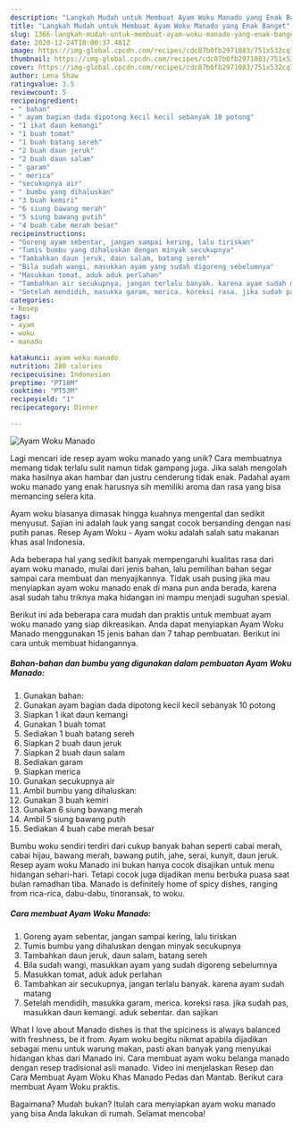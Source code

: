 ```yaml
---
description: "Langkah Mudah untuk Membuat Ayam Woku Manado yang Enak Banget"
title: "Langkah Mudah untuk Membuat Ayam Woku Manado yang Enak Banget"
slug: 1366-langkah-mudah-untuk-membuat-ayam-woku-manado-yang-enak-banget
date: 2020-12-24T10:00:37.481Z
image: https://img-global.cpcdn.com/recipes/cdc87b0fb2971083/751x532cq70/ayam-woku-manado-foto-resep-utama.jpg
thumbnail: https://img-global.cpcdn.com/recipes/cdc87b0fb2971083/751x532cq70/ayam-woku-manado-foto-resep-utama.jpg
cover: https://img-global.cpcdn.com/recipes/cdc87b0fb2971083/751x532cq70/ayam-woku-manado-foto-resep-utama.jpg
author: Lena Shaw
ratingvalue: 3.5
reviewcount: 5
recipeingredient:
- " bahan"
- " ayam bagian dada dipotong kecil kecil sebanyak 10 potong"
- "1 ikat daun kemangi"
- "1 buah tomat"
- "1 buah batang sereh"
- "2 buah daun jeruk"
- "2 buah daun salam"
- " garam"
- " merica"
- "secukupnya air"
- " bumbu yang dihaluskan"
- "3 buah kemiri"
- "6 siung bawang merah"
- "5 siung bawang putih"
- "4 buah cabe merah besar"
recipeinstructions:
- "Goreng ayam sebentar, jangan sampai kering, lalu tiriskan"
- "Tumis bumbu yang dihaluskan dengan minyak secukupnya"
- "Tambahkan daun jeruk, daun salam, batang sereh"
- "Bila sudah wangi, masukkan ayam yang sudah digoreng sebelumnya"
- "Masukkan tomat, aduk aduk perlahan"
- "Tambahkan air secukupnya, jangan terlalu banyak. karena ayam sudah matang"
- "Setelah mendidih, masukka garam, merica. koreksi rasa. jika sudah pas, masukkan daun kemangi. aduk sebentar. dan sajikan"
categories:
- Resep
tags:
- ayam
- woku
- manado

katakunci: ayam woku manado 
nutrition: 280 calories
recipecuisine: Indonesian
preptime: "PT18M"
cooktime: "PT53M"
recipeyield: "1"
recipecategory: Dinner

---
```



![Ayam Woku Manado](https://img-global.cpcdn.com/recipes/cdc87b0fb2971083/751x532cq70/ayam-woku-manado-foto-resep-utama.jpg)

Lagi mencari ide resep ayam woku manado yang unik? Cara membuatnya memang tidak terlalu sulit namun tidak gampang juga. Jika salah mengolah maka hasilnya akan hambar dan justru cenderung tidak enak. Padahal ayam woku manado yang enak harusnya sih memiliki aroma dan rasa yang bisa memancing selera kita.

Ayam woku biasanya dimasak hingga kuahnya mengental dan sedikit menyusut. Sajian ini adalah lauk yang sangat cocok bersanding dengan nasi putih panas. Resep Ayam Woku - Ayam woku adalah salah satu makanan khas asal Indonesia.

Ada beberapa hal yang sedikit banyak mempengaruhi kualitas rasa dari ayam woku manado, mulai dari jenis bahan, lalu pemilihan bahan segar sampai cara membuat dan menyajikannya. Tidak usah pusing jika mau menyiapkan ayam woku manado enak di mana pun anda berada, karena asal sudah tahu triknya maka hidangan ini mampu menjadi suguhan spesial.


Berikut ini ada beberapa cara mudah dan praktis untuk membuat ayam woku manado yang siap dikreasikan. Anda dapat menyiapkan Ayam Woku Manado menggunakan 15 jenis bahan dan 7 tahap pembuatan. Berikut ini cara untuk membuat hidangannya.

<!--inarticleads1-->

##### Bahan-bahan dan bumbu yang digunakan dalam pembuatan Ayam Woku Manado:

1. Gunakan  bahan:
1. Gunakan  ayam bagian dada dipotong kecil kecil sebanyak 10 potong
1. Siapkan 1 ikat daun kemangi
1. Gunakan 1 buah tomat
1. Sediakan 1 buah batang sereh
1. Siapkan 2 buah daun jeruk
1. Siapkan 2 buah daun salam
1. Sediakan  garam
1. Siapkan  merica
1. Gunakan secukupnya air
1. Ambil  bumbu yang dihaluskan:
1. Gunakan 3 buah kemiri
1. Gunakan 6 siung bawang merah
1. Ambil 5 siung bawang putih
1. Sediakan 4 buah cabe merah besar


Bumbu woku sendiri terdiri dari cukup banyak bahan seperti cabai merah, cabai hijau, bawang merah, bawang putih, jahe, serai, kunyit, daun jeruk. Resep ayam woku Manado ini bukan hanya cocok disajikan untuk menu hidangan sehari-hari. Tetapi cocok juga dijadikan menu berbuka puasa saat bulan ramadhan tiba. Manado is definitely home of spicy dishes, ranging from rica-rica, dabu-dabu, tinoransak, to woku. 

<!--inarticleads2-->

##### Cara membuat Ayam Woku Manado:

1. Goreng ayam sebentar, jangan sampai kering, lalu tiriskan
1. Tumis bumbu yang dihaluskan dengan minyak secukupnya
1. Tambahkan daun jeruk, daun salam, batang sereh
1. Bila sudah wangi, masukkan ayam yang sudah digoreng sebelumnya
1. Masukkan tomat, aduk aduk perlahan
1. Tambahkan air secukupnya, jangan terlalu banyak. karena ayam sudah matang
1. Setelah mendidih, masukka garam, merica. koreksi rasa. jika sudah pas, masukkan daun kemangi. aduk sebentar. dan sajikan


What I love about Manado dishes is that the spiciness is always balanced with freshness, be it from. Ayam woku begitu nikmat apabila dijadikan sebagai menu untuk warung makan, pasti akan banyak yang menyukai hidangan khas dari Manado ini. Cara membuat ayam woku belanga manado dengan resep tradisional asli manado. Video ini menjelaskan Resep dan Cara Membuat Ayam Woku Khas Manado Pedas dan Mantab. Berikut cara membuat Ayam Woku praktis. 

Bagaimana? Mudah bukan? Itulah cara menyiapkan ayam woku manado yang bisa Anda lakukan di rumah. Selamat mencoba!
